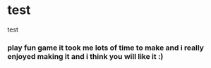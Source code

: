 # test
test


### play fun game it took me lots of time to make and i really enjoyed making it and i think you will like it :)
